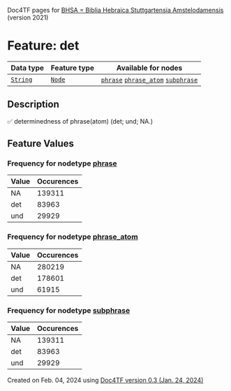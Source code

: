 Doc4TF pages for [BHSA = Biblia Hebraica Stuttgartensia Amstelodamensis](https://github.com/etcbc/BHSA/tree/master/tf) (version 2021)
# Feature: det
Data type|Feature type|Available for nodes
---|---|---
[`String`](featurebydatatype.md#string)|[`Node`](featurebytype.md#node)| [`phrase`](featurebynodetype.md#phrase)  [`phrase_atom`](featurebynodetype.md#phrase_atom)  [`subphrase`](featurebynodetype.md#subphrase) 
## Description
✅ determinedness of phrase(atom) (det; und; NA.)
## Feature Values
### Frequency for nodetype [phrase](featurebynodetype.md#phrase)
Value|Occurences
---|---
NA|139311
det|83963
und|29929
### Frequency for nodetype [phrase_atom](featurebynodetype.md#phrase_atom)
Value|Occurences
---|---
NA|280219
det|178601
und|61915
### Frequency for nodetype [subphrase](featurebynodetype.md#subphrase)
Value|Occurences
---|---
NA|139311
det|83963
und|29929
 

Created on Feb. 04, 2024 using [Doc4TF  version 0.3 (Jan. 24, 2024)](https://github.com/tonyjurg/Doc4TF) 
